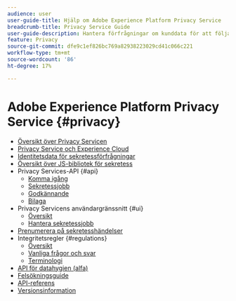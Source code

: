 ```yaml
---
audience: user
user-guide-title: Hjälp om Adobe Experience Platform Privacy Service
breadcrumb-title: Privacy Service Guide
user-guide-description: Hantera förfrågningar om kunddata för att följa juridiska sekretessregler som GDPR och CCPA.
feature: Privacy
source-git-commit: dfe9c1ef826bc769a82938223029cd41c066c221
workflow-type: tm+mt
source-wordcount: '86'
ht-degree: 17%

---
```



# Adobe Experience Platform Privacy Service {#privacy}

* [Översikt över Privacy Servicen](home.md)
* [Privacy Service och Experience Cloud](experience-cloud-apps.md)
* [Identitetsdata för sekretessförfrågningar](identity-data.md)
* [Översikt över JS-bibliotek för sekretess](js-library.md)
* Privacy Services-API {#api}
   * [Komma igång](api/getting-started.md)
   * [Sekretessjobb](api/privacy-jobs.md)
   * [Godkännande](api/consent.md)
   * [Bilaga](api/appendix.md)
* Privacy Servicens användargränssnitt {#ui}
   * [Översikt](ui/overview.md)
   * [Hantera sekretessjobb](ui/user-guide.md)
* [Prenumerera på sekretesshändelser](privacy-events.md)
* Integritetsregler {#regulations}
   * [Översikt](regulations/overview.md)
   * [Vanliga frågor och svar ](regulations/faq.md)
   * [Terminologi](regulations/terminology.md)
* [API för datahygien (alfa)](data-hygiene-api.md)
* [Felsökningsguide](troubleshooting-guide.md)
* [API-referens](https://www.adobe.io/experience-platform-apis/references/privacy-service/)
* [Versionsinformation](release-notes.md)
